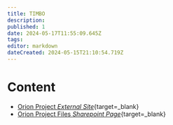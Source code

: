 ```yaml
---
title: TIMBO
description: 
published: 1
date: 2024-05-17T11:55:09.645Z
tags: 
editor: markdown
dateCreated: 2024-05-15T21:10:54.719Z
---
```


# Content

- [Orion Project *External Site*](https://cnpem.br/orion/){target=_blank}
- [Orion Project Files *Sharepoint Page*](https://cnpemcamp.sharepoint.com/sites/lnls/projectsII/SitePages/orionbeamlines.aspx){target=_blank}